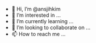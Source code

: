 - 👋 Hi, I’m @ansjihkim
- 👀 I’m interested in ...
- 🌱 I’m currently learning ...
- 💞️ I’m looking to collaborate on ...
- 📫 How to reach me ...

<!---
ansjihkim/ansjihkim is a ✨ special ✨ repository because its `README.md` (this file) appears on your GitHub profile.
You can click the Preview link to take a look at your changes.
--->
